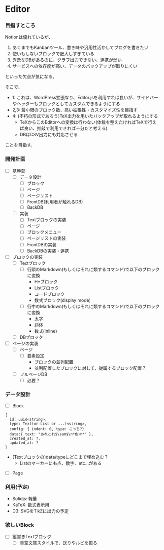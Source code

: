 # Editor

### 目指すところ
Notionは優れているが、
1. あくまでもKanbanツール、書き味や汎用性活かしてブログを書きたい
2. 使いもしないブロックで肥大しすぎている
3. 秀逸なDBがあるのに、グラフ出力できない、連携が弱い
4. サービスへの依存度が高い、データのバックアップが取りにくい

といった欠点が気になる。

そこで、
- 1: これは、WordPress拡張なり、Editor.jsを利用すれば良いが、サイドバーやヘッダーもブロックとしてカスタムできるようにする
- 2,3: 最小限のブロック数、高い拡張性・カスタマイズ性を目指す
- 4: (不朽の形式であろう)TeX出力を用いたバックアップが取れるようにする
  - TeXからこのEditorへの変換は行わない(体裁を整えたければTeXで行えば良い、推敲で利用できれば十分だと考える)
  - DBはCSV出力にも対応させる

ことを目指す。

### 開発計画
- [ ] 基幹部
  - [ ] データ設計
    - [ ] ブロック
    - [ ] ページ
    - [ ] ページリスト
    - [ ] FrontDB(利用者が触れるDB)
    - [ ] BackDB
  - [ ] 実装
    - [ ] Textブロックの実装
    - [ ] ページ
    - [ ] ブロックメニュー
    - [ ] ページリストの実装
    - [ ] FrontDBの実装
    - [ ] BackDBの実装・連携
- [ ] ブロックの実装
  - [ ] Textブロック
    - [ ] 行頭のMarkdown(もしくはそれに類するコマンド)で以下のブロックに変換
      - H*ブロック
      - Listブロック
      - コードブロック
      - 数式ブロック(display mode)
    - [ ] 行中のMarkdown(もしくはそれに類するコマンド)で以下のブロックに変換
      - 太字
      - 斜体
      - 数式(inline)
  - [ ] DBブロック

- [ ] ページの実装
  - [ ] ページ
    - [ ] 要素設定
      - ブロックの並列配置
      - 並列配置したブロックに対して、従属するブロック配置？
  - [ ] フルページDB
    - [ ] 必要？

### データ設計
- [ ] Block
```
{
  id: uuid<string>,
  type: Text(or List or ...)<string>,
  config: { indent: 0, type: こっち?}
  data:{ text: "あれこれ$\sum$\n*色々*" },
  created_at: ?,
  updated_at: ?
}
```
- (Textブロックの)data/typeにどこまで埋め込む？
  - Listのマーカーにも点、数字、etc...がある
- [ ] Page

### 利用(予定)
- Solidjs: 軽量
- KaTeX: 数式表示用
- D3: SVGをTikZに出力の予定

### 欲しいBlock
- [ ] 縦書きTextブロック
  - [ ] 青空文庫スタイルで、送りやルビを振る
